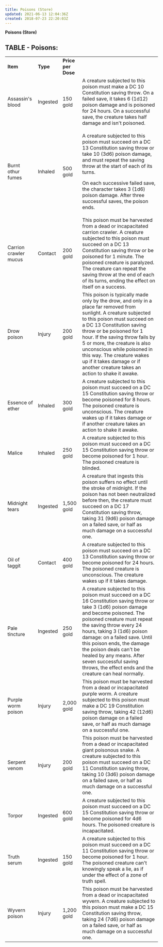 ```yaml
---
title: Poisons (Store)
updated: 2021-06-13 12:04:36Z
created: 2018-07-23 22:20:03Z
---
```


**Poisons (Store)**
## **TABLE - Poisons:**

<table><tbody><tr class="odd"><td><strong>Item</strong></td><td><strong>Type</strong></td><td><strong>Price per Dose</strong></td><td> </td></tr><tr class="even"><td>Assassin's blood</td><td>Ingested</td><td>150 gold</td><td>A creature subjected to this poison must make a DC 10 Constitution saving throw. On a failed save, it takes 6 (1d12) poison damage and is poisoned for 24 hours. On a successful save, the creature takes half damage and isn't poisoned.</td></tr><tr class="odd"><td>Burnt othur fumes</td><td>Inhaled</td><td>500 gold</td><td><p>A creature subjected to this poison must succeed on a DC 13 Constitution saving throw or take 10 (3d6) poison damage, and must repeat the saving throw at the start of each of its turns.</p><p>On each successive failed save, the character takes 3 (1d6) poison damage. After three successful saves, the poison ends.</p></td></tr><tr class="even"><td>Carrion crawler mucus</td><td>Contact</td><td>200 gold</td><td>This poison must be harvested from a dead or incapacitated carrion crawler. A creature subjected to this poison must succeed on a DC 13 Constitution saving throw or be poisoned for 1 minute. The poisoned creature is paralyzed. The creature can repeat the saving throw at the end of each of its turns, ending the effect on itself on a success.</td></tr><tr class="odd"><td>Drow poison</td><td>Injury</td><td>200 gold</td><td>This poison is typically made only by the drow, and only in a place far removed from sunlight. A creature subjected to this poison must succeed on a DC 13 Constitution saving throw or be poisoned for 1 hour. If the saving throw fails by 5 or more, the creature is also unconscious while poisoned in this way. The creature wakes up if it takes damage or if another creature takes an action to shake it awake.</td></tr><tr class="even"><td>Essence of ether</td><td>Inhaled</td><td>300 gold</td><td>A creature subjected to this poison must succeed on a DC 15 Constitution saving throw or become poisoned for 8 hours. The poisoned creature is unconscious. The creature wakes up if it takes damage or if another creature takes an action to shake it awake.</td></tr><tr class="odd"><td>Malice</td><td>Inhaled</td><td>250 gold</td><td>A creature subjected to this poison must succeed on a DC 15 Constitution saving throw or become poisoned for 1 hour. The poisoned creature is blinded.</td></tr><tr class="even"><td>Midnight tears</td><td>Ingested</td><td>1,500 gold</td><td>A creature that ingests this poison suffers no effect until the stroke of midnight. If the poison has not been neutralized before then, the creature must succeed on a DC 17 Constitution saving throw, taking 31 (9d6) poison damage on a failed save, or half as much damage on a successful one.</td></tr><tr class="odd"><td>Oil of taggit</td><td>Contact</td><td>400 gold</td><td>A creature subjected to this poison must succeed on a DC 13 Constitution saving throw or become poisoned for 24 hours. The poisoned creature is unconscious. The creature wakes up if it takes damage.</td></tr><tr class="even"><td>Pale tincture</td><td>Ingested</td><td>250 gold</td><td>A creature subjected to this poison must succeed on a DC 16 Constitution saving throw or take 3 (1d6) poison damage and become poisoned. The poisoned creature must repeat the saving throw every 24 hours, taking 3 (1d6) poison damage: on a failed save. Until this poison ends, the damage the poison deals can't be healed by any means. After seven successful saving throws, the effect ends and the creature can heal normally.</td></tr><tr class="odd"><td>Purple worm poison</td><td>Injury</td><td>2,000 gold</td><td>This poison must be harvested from a dead or incapacitated purple worm. A creature subjected to this poison must make a DC 19 Constitution saving throw, taking 42 (12d6) poison damage on a failed save, or half as much damage on a successful one.</td></tr><tr class="even"><td>Serpent venom</td><td>Injury</td><td>200 gold</td><td>This poison must be harvested from a dead or incapacitated giant poisonous snake. A creature subjected to this poison must succeed on a DC 11 Constitution saving throw, taking 10 (3d6) poison damage on a failed save, or half as much damage on a successful one.</td></tr><tr class="odd"><td>Torpor</td><td>Ingested</td><td>600 gold</td><td>A creature subjected to this poison must succeed on a DC 15 Constitution saving throw or become poisoned for 4d6 hours. The poisoned creature is incapacitated.</td></tr><tr class="even"><td>Truth serum</td><td>Ingested</td><td>150 gold</td><td>A creature subjected to this poison must succeed on a DC 11 Constitution saving throw or become poisoned for 1 hour. The poisoned creature can't knowingly speak a lie, as if under the effect of a zone of truth spell.</td></tr><tr class="odd"><td>Wyvern poison</td><td>Injury</td><td>1,200 gold</td><td>This poison must be harvested from a dead or incapacitated wyvern. A creature subjected to this poison must make a DC 15 Constitution saving throw, taking 24 (7d6) poison damage on a failed save, or half as much damage on a successful one.</td></tr></tbody></table>